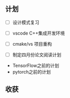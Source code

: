 ## 计划

- [ ] 设计模式复习
- [ ] vscode C++集成开发环境
- [ ] cmake/vs 项目重构
- [ ] 制定四月份论文阅读计划


- TensorFlow之前的计划
- pytorch之前的计划



## 收获

